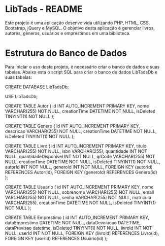 
# LibTads - README
Este projeto é uma aplicação desenvolvida utilizando PHP, HTML, CSS, Bootstrap, jQuery e MySQL. O objetivo desta aplicação é gerenciar livros, autores, gêneros, usuários e empréstimos em uma biblioteca.

# Estrutura do Banco de Dados
Para iniciar o uso deste projeto, é necessário criar o banco de dados e suas tabelas. Abaixo está o script SQL para criar o banco de dados LibTadsDb e suas tabelas:

CREATE DATABASE LibTadsDb;

USE LibTadsDb;

CREATE TABLE Autor (
    id INT AUTO_INCREMENT PRIMARY KEY,
    nome VARCHAR(255) NOT NULL,
    creationTime DATETIME NOT NULL,
    isDeleted TINYINT(1) NOT NULL
);

CREATE TABLE Genero (
    id INT AUTO_INCREMENT PRIMARY KEY,
    descricao VARCHAR(255) NOT NULL,
    creationTime DATETIME NOT NULL,
    isDeleted TINYINT(1) NOT NULL
);

CREATE TABLE Livro (
    id INT AUTO_INCREMENT PRIMARY KEY,
    titulo VARCHAR(255) NOT NULL,
    isbn VARCHAR(255),
    quantidade INT NOT NULL,
    quantidadeDisponivel INT NOT NULL,
    qrCode VARCHAR(255) NOT NULL,
    creationTime DATETIME NOT NULL,
    isDeleted TINYINT(1) NOT NULL,
    autorId INT NOT NULL,
    generoId INT NOT NULL,
    FOREIGN KEY (autorId) REFERENCES Autor(id),
    FOREIGN KEY (generoId) REFERENCES Genero(id)
);

CREATE TABLE Usuario (
    id INT AUTO_INCREMENT PRIMARY KEY,
    nome VARCHAR(255) NOT NULL,
    sobrenome VARCHAR(255) NOT NULL,
    email VARCHAR(255) NOT NULL,
    senha VARCHAR(255) NOT NULL,
    matricula VARCHAR(255),
    creationTime DATETIME NOT NULL,
    isDeleted TINYINT(1) NOT NULL
);

CREATE TABLE Emprestimo (
    id INT AUTO_INCREMENT PRIMARY KEY,
    dataEmprestimo DATETIME NOT NULL,
    dataDevolucao DATETIME,
    dataPrevisao datetime,
    isDeleted TINYINT(1) NOT NULL,
    livroId INT NOT NULL,
    userId INT NOT NULL,
    FOREIGN KEY (livroId) REFERENCES Livro(id),
    FOREIGN KEY (userId) REFERENCES Usuario(id)
);
